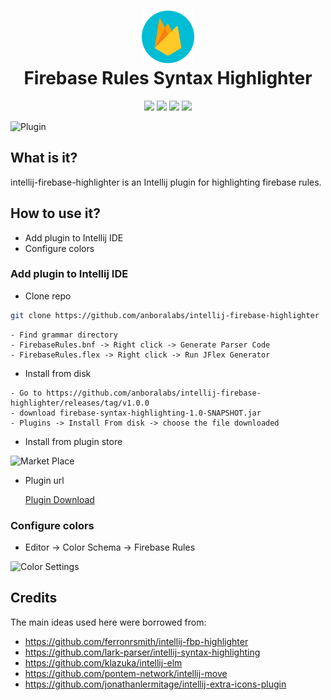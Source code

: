 <h1 align="center">
    <a href="https://plugins.jetbrains.com/plugin/15189-firebase-rules-syntax-highlighter">
      <img src="./src/main/resources/META-INF/pluginIcon.svg" width="84" height="84" alt="logo"/>
    </a><br/>
    Firebase Rules Syntax Highlighter
</h1>

<p align="center">
    <a href="https://plugins.jetbrains.com/plugin/15189-firebase-rules-syntax-highlighter"><img src="https://img.shields.io/jetbrains/plugin/v/15189-firebase-rules-syntax-highlighter.svg"/></a>
    <a href="https://plugins.jetbrains.com/plugin/15189-firebase-rules-syntax-highlighter"><img src="https://img.shields.io/jetbrains/plugin/d/15189-firebase-rules-syntax-highlighter.svg"/></a>
    <a href="https://github.com/anboralabs/intellij-firebase-highlighter/blob/master/LICENSE.txt"><img src="https://img.shields.io/github/license/anboralabs/intellij-firebase-highlighter"/></a>
    <a href="https://github.com/anboralabs/intellij-firebase-highlighter/stargazers"><img src="https://img.shields.io/github/stars/anboralabs/intellij-firebase-highlighter"/></a><br>
</p>

![Plugin](/images/highlighted.png)

## What is it?

intellij-firebase-highlighter is an Intellij plugin for highlighting firebase
rules.

## How to use it?

- Add plugin to Intellij IDE
- Configure colors

### Add plugin to Intellij IDE

- Clone repo

```sh
git clone https://github.com/anboralabs/intellij-firebase-highlighter
```

```
- Find grammar directory
- FirebaseRules.bnf -> Right click -> Generate Parser Code
- FirebaseRules.flex -> Right click -> Run JFlex Generator
```

- Install from disk

```
- Go to https://github.com/anboralabs/intellij-firebase-highlighter/releases/tag/v1.0.0
- download firebase-syntax-highlighting-1.0-SNAPSHOT.jar
- Plugins -> Install From disk -> choose the file downloaded
```

- Install from plugin store

![Market Place](/images/market_place.png)

- Plugin url

  [Plugin Download](https://plugins.jetbrains.com/plugin/15189-firebase-rules-syntax-highlighter)

### Configure colors

- Editor -> Color Schema -> Firebase Rules

![Color Settings](/images/color_settings.png)

## Credits

The main ideas used here were borrowed from:

- https://github.com/ferronrsmith/intellij-fbp-highlighter
- https://github.com/lark-parser/intellij-syntax-highlighting
- https://github.com/klazuka/intellij-elm
- https://github.com/pontem-network/intellij-move
- https://github.com/jonathanlermitage/intellij-extra-icons-plugin
